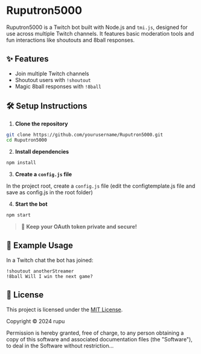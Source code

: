# Ruputron5000

Ruputron5000 is a Twitch bot built with Node.js and `tmi.js`, designed for use across multiple Twitch channels. It features basic moderation tools and fun interactions like shoutouts and 8ball responses.

## ✨ Features

- Join multiple Twitch channels
- Shoutout users with `!shoutout`
- Magic 8ball responses with `!8ball`

## 🛠 Setup Instructions

1. **Clone the repository**

```bash
git clone https://github.com/yourusername/Ruputron5000.git
cd Ruputron5000
```

2. **Install dependencies**

```bash
npm install
```

3. **Create a `config.js` file**

In the project root, create a `config.js` file (edit the configtemplate.js file and save as config.js in the root folder)

4. **Start the bot**

```bash
npm start
```

> 🔐 **Keep your OAuth token private and secure!**

## 🧪 Example Usage

In a Twitch chat the bot has joined:

```
!shoutout anotherStreamer
!8ball Will I win the next game?
```

## 📄 License

This project is licensed under the [MIT License](https://opensource.org/licenses/MIT).

Copyright © 2024 rupu

Permission is hereby granted, free of charge, to any person obtaining a copy
of this software and associated documentation files (the "Software"), to deal
in the Software without restriction...
